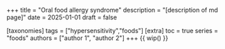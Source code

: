 +++
title = "Oral food allergy syndrome"
description = "[description of md page]"
date = 2025-01-01
draft = false

[taxonomies]
tags = ["hypersensitivity","foods"]
[extra]
toc = true
series = "foods"
authors = ["author 1", "author 2"]
+++
{{ wip() }}

</br>
</br>

<div class="blur-container">

</div>
